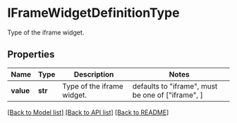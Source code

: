 # IFrameWidgetDefinitionType

Type of the iframe widget.
## Properties
Name | Type | Description | Notes
------------ | ------------- | ------------- | -------------
**value** | **str** | Type of the iframe widget. | defaults to "iframe",  must be one of ["iframe", ]

[[Back to Model list]](README.md#documentation-for-models) [[Back to API list]](README.md#documentation-for-api-endpoints) [[Back to README]](README.md)


